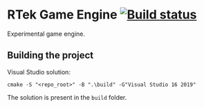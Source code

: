 # RTek Game Engine [![Build status](https://ci.appveyor.com/api/projects/status/vhg77c4q2dan0l16?svg=true)](https://ci.appveyor.com/project/sdsmith/rtek)

Experimental game engine.

## Building the project

Visual Studio solution:
```
cmake -S "<repo_root>" -B ".\build" -G"Visual Studio 16 2019"
```

The solution is present in the `build` folder.
